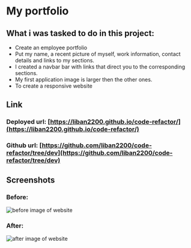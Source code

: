 
# My portfolio
## What i was tasked to do in this project:
- Create an employee portfolio 
- Put my name, a recent picture of myself, work information, contact details and links to my sections.
- I created a navbar bar with links that direct you to the corresponding sections.
- My first application image is larger then the other ones.
- To create a responsive website 

## Link

### Deployed url: [https://liban2200.github.io/code-refactor/](https://liban2200.github.io/code-refactor/)

### Github url: [https://github.com/liban2200/code-refactor/tree/dev](https://github.com/liban2200/code-refactor/tree/dev) 


## Screenshots 
### Before:
![before image of website](./assets/images/before.png)

### After:
![after image of website](./assets/images/after.png)

